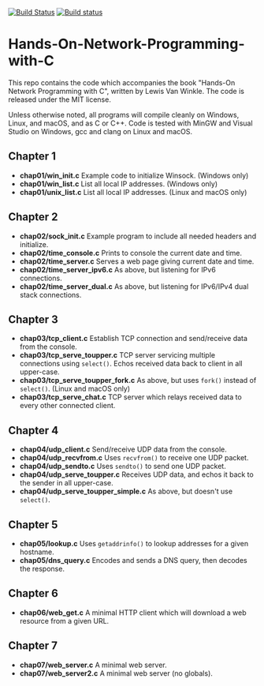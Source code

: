 [![Build Status](https://travis-ci.org/codeplea/Hands-On-Network-Programming-with-C.svg?branch=master)](https://travis-ci.org/codeplea/Hands-On-Network-Programming-with-C)
[![Build status](https://ci.appveyor.com/api/projects/status/0swjf3ss11ep244f?svg=true)](https://ci.appveyor.com/project/codeplea/hands-on-network-programming-with-c)

# Hands-On-Network-Programming-with-C

This repo contains the code which accompanies the book "Hands-On Network
Programming with C", written by Lewis Van Winkle. The code is released under
the MIT license.

Unless otherwise noted, all programs will compile cleanly on Windows, Linux,
and macOS, and as C or C++. Code is tested with MinGW and Visual Studio on
Windows, gcc and clang on Linux and macOS.


## Chapter 1

* **chap01/win_init.c** Example code to initialize Winsock. (Windows only)
* **chap01/win_list.c** List all local IP addresses. (Windows only)
* **chap01/unix_list.c** List all local IP addresses. (Linux and macOS only)

## Chapter 2

* **chap02/sock_init.c** Example program to include all needed headers and initialize.
* **chap02/time_console.c** Prints to console the current date and time.
* **chap02/time_server.c** Serves a web page giving current date and time.
* **chap02/time_server_ipv6.c** As above, but listening for IPv6 connections.
* **chap02/time_server_dual.c** As above, but listening for IPv6/IPv4 dual stack connections.

## Chapter 3

* **chap03/tcp_client.c** Establish TCP connection and send/receive data from the console.
* **chap03/tcp_serve_toupper.c** TCP server servicing multiple connections using `select()`. Echos received data back to client in all upper-case.
* **chap03/tcp_serve_toupper_fork.c** As above, but uses `fork()` instead of `select()`. (Linux and macOS only)
* **chap03/tcp_serve_chat.c** TCP server which relays received data to every other connected client.

## Chapter 4

* **chap04/udp_client.c** Send/receive UDP data from the console.
* **chap04/udp_recvfrom.c** Uses `recvfrom()` to receive one UDP packet.
* **chap04/udp_sendto.c** Uses `sendto()` to send one UDP packet.
* **chap04/udp_serve_toupper.c** Receives UDP data, and echos it back to the sender in all upper-case.
* **chap04/udp_serve_toupper_simple.c** As above, but doesn't use `select()`.

## Chapter 5

* **chap05/lookup.c** Uses `getaddrinfo()` to lookup addresses for a given hostname.
* **chap05/dns_query.c** Encodes and sends a DNS query, then decodes the response.

## Chapter 6

* **chap06/web_get.c** A minimal HTTP client which will download a web resource from a given URL.

## Chapter 7

* **chap07/web_server.c** A minimal web server.
* **chap07/web_server2.c** A minimal web server (no globals).
